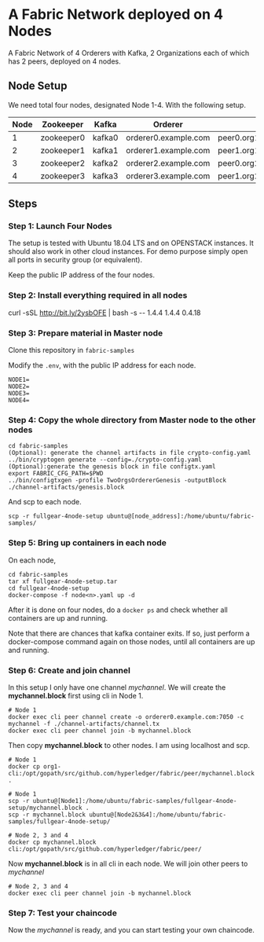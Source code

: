 # A Fabric Network deployed on 4 Nodes
A Fabric Network of 4 Orderers with Kafka, 2 Organizations each of which has 2 peers, deployed on 4 nodes.
## Node Setup
We need total four nodes, designated Node 1-4. With the following setup.

| Node | Zookeeper | Kafka | Orderer | Peer | CLI |
| --- | --- | --- | --- | --- | --- |
| 1 | zookeeper0 | kafka0 | orderer0.example.com | peer0.org1.example.com|cli |
| 2 | zookeeper1 | kafka1 | orderer1.example.com | peer1.org1.example.com|cli |
| 3 | zookeeper2 | kafka2 | orderer2.example.com | peer0.org2.example.com|cli |
| 4 | zookeeper3 | kafka3 | orderer3.example.com | peer1.org2.example.com|cli |

## Steps

### Step 1: Launch Four Nodes
The setup is tested with Ubuntu 18.04 LTS and on OPENSTACK instances. It should also work in other cloud instances.
For demo purpose simply open all ports in security group (or equivalent).

Keep the public IP address of the four nodes.

### Step 2: Install everything required in all nodes
curl -sSL http://bit.ly/2ysbOFE | bash -s -- 1.4.4 1.4.4 0.4.18

### Step 3: Prepare material in Master node
Clone this repository in `fabric-samples`

Modify the `.env`, with the public IP address for each node.

```
NODE1=
NODE2=
NODE3=
NODE4=
```

### Step 4: Copy the whole directory from Master node to the other nodes
```
cd fabric-samples
(Optional): generate the channel artifacts in file crypto-config.yaml 
../bin/cryptogen generate --config=./crypto-config.yaml
(Optional):generate the genesis block in file configtx.yaml
export FABRIC_CFG_PATH=$PWD
../bin/configtxgen -profile TwoOrgsOrdererGenesis -outputBlock ./channel-artifacts/genesis.block
```
And scp to each node.
```
scp -r fullgear-4node-setup ubuntu@[node_address]:/home/ubuntu/fabric-samples/
```

### Step 5: Bring up containers in each node
On each node,
```
cd fabric-samples
tar xf fullgear-4node-setup.tar
cd fullgear-4node-setup
docker-compose -f node<n>.yaml up -d
```
After it is done on four nodes, do a `docker ps` and check whether all containers are up and running.

Note that there are chances that kafka container exits. If so, just perform a docker-compose command again on those nodes, until all containers are up and running.

### Step 6: Create and join channel
In this setup I only have one channel *mychannel*. We will create the **mychannel.block** first using cli in Node 1. 

```
# Node 1
docker exec cli peer channel create -o orderer0.example.com:7050 -c mychannel -f ./channel-artifacts/channel.tx
docker exec cli peer channel join -b mychannel.block
```
Then copy **mychannel.block** to other nodes. I am using localhost and scp.
```
# Node 1
docker cp org1-cli:/opt/gopath/src/github.com/hyperledger/fabric/peer/mychannel.block .

# Node 1
scp -r ubuntu@[Node1]:/home/ubuntu/fabric-samples/fullgear-4node-setup/mychannel.block .
scp -r mychannel.block ubuntu@[Node2&3&4]:/home/ubuntu/fabric-samples/fullgear-4node-setup/

# Node 2, 3 and 4
docker cp mychannel.block cli:/opt/gopath/src/github.com/hyperledger/fabric/peer/
```

Now **mychannel.block** is in all cli in each node. We will join other peers to *mychannel*

```
# Node 2, 3 and 4
docker exec cli peer channel join -b mychannel.block
```

### Step 7: Test your chaincode

Now the *mychannel* is ready, and you can start testing your own chaincode.
